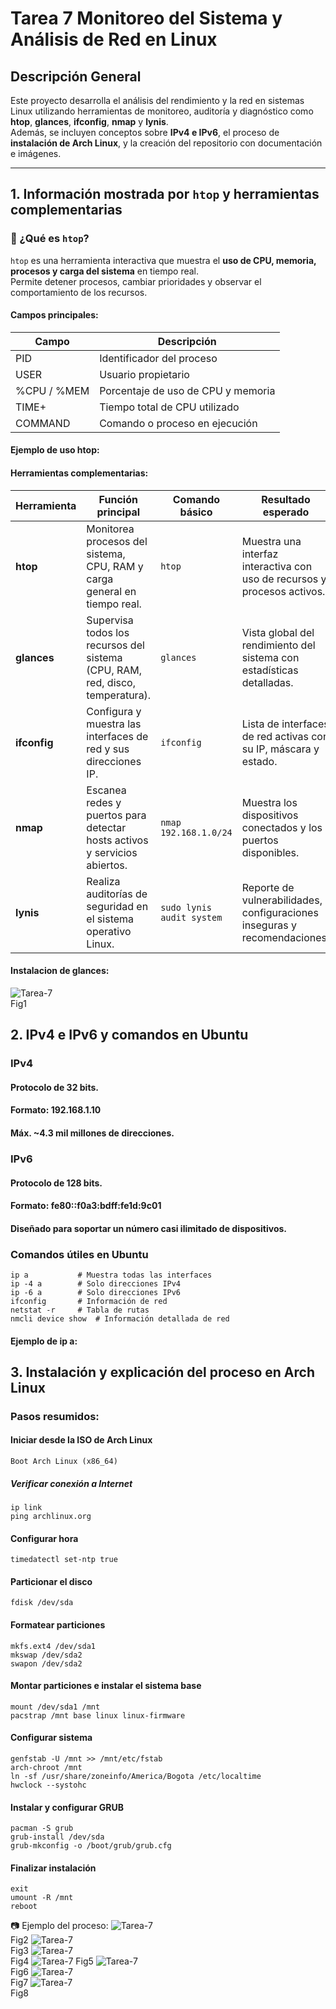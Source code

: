 # Tarea 7 Monitoreo del Sistema y Análisis de Red en Linux

## Descripción General
Este proyecto desarrolla el análisis del rendimiento y la red en sistemas Linux utilizando herramientas de monitoreo, auditoría y diagnóstico como **htop**, **glances**, **ifconfig**, **nmap** y **lynis**.  
Además, se incluyen conceptos sobre **IPv4 e IPv6**, el proceso de **instalación de Arch Linux**, y la creación del repositorio con documentación e imágenes.

---

## 1. Información mostrada por `htop` y herramientas complementarias

### 🔹 ¿Qué es `htop`?
`htop` es una herramienta interactiva que muestra el **uso de CPU, memoria, procesos y carga del sistema** en tiempo real.  
Permite detener procesos, cambiar prioridades y observar el comportamiento de los recursos.

#### Campos principales:
| Campo | Descripción |
|--------|--------------|
| PID | Identificador del proceso |
| USER | Usuario propietario |
| %CPU / %MEM | Porcentaje de uso de CPU y memoria |
| TIME+ | Tiempo total de CPU utilizado |
| COMMAND | Comando o proceso en ejecución |

#### Ejemplo de uso htop:

#### Herramientas complementarias: 
| **Herramienta** | **Función principal**                                                         | **Comando básico**        | **Resultado esperado**                                                    |
| --------------- | ----------------------------------------------------------------------------- | ------------------------- | ------------------------------------------------------------------------- |
| **htop**        | Monitorea procesos del sistema, CPU, RAM y carga general en tiempo real.      | `htop`                    | Muestra una interfaz interactiva con uso de recursos y procesos activos.  |
| **glances**     | Supervisa todos los recursos del sistema (CPU, RAM, red, disco, temperatura). | `glances`                 | Vista global del rendimiento del sistema con estadísticas detalladas.     |
| **ifconfig**    | Configura y muestra las interfaces de red y sus direcciones IP.               | `ifconfig`                | Lista de interfaces de red activas con su IP, máscara y estado.           |
| **nmap**        | Escanea redes y puertos para detectar hosts activos y servicios abiertos.     | `nmap 192.168.1.0/24`     | Muestra los dispositivos conectados y los puertos disponibles.            |
| **lynis**       | Realiza auditorías de seguridad en el sistema operativo Linux.                | `sudo lynis audit system` | Reporte de vulnerabilidades, configuraciones inseguras y recomendaciones. |

#### Instalacion de glances:

![Tarea-7](1.jpg)  
Fig1

## 2. IPv4 e IPv6 y comandos en Ubuntu
### IPv4

#### Protocolo de 32 bits.

#### Formato: 192.168.1.10

#### Máx. ~4.3 mil millones de direcciones.

### IPv6

#### Protocolo de 128 bits.

#### Formato: fe80::f0a3:bdff:fe1d:9c01

#### Diseñado para soportar un número casi ilimitado de dispositivos.

### Comandos útiles en Ubuntu

```
ip a           # Muestra todas las interfaces
ip -4 a        # Solo direcciones IPv4
ip -6 a        # Solo direcciones IPv6
ifconfig       # Información de red
netstat -r     # Tabla de rutas
nmcli device show  # Información detallada de red
```

#### Ejemplo de ip a:


## 3. Instalación y explicación del proceso en Arch Linux
### Pasos resumidos:

#### Iniciar desde la ISO de Arch Linux
```
Boot Arch Linux (x86_64)
```

##### Verificar conexión a Internet
```
ip link
ping archlinux.org
```

#### Configurar hora
```
timedatectl set-ntp true
```

#### Particionar el disco
```
fdisk /dev/sda
```

#### Formatear particiones
```
mkfs.ext4 /dev/sda1
mkswap /dev/sda2
swapon /dev/sda2
```

#### Montar particiones e instalar el sistema base
```
mount /dev/sda1 /mnt
pacstrap /mnt base linux linux-firmware
```

#### Configurar sistema
```
genfstab -U /mnt >> /mnt/etc/fstab
arch-chroot /mnt
ln -sf /usr/share/zoneinfo/America/Bogota /etc/localtime
hwclock --systohc
```

#### Instalar y configurar GRUB
```
pacman -S grub
grub-install /dev/sda
grub-mkconfig -o /boot/grub/grub.cfg
```

#### Finalizar instalación
```
exit
umount -R /mnt
reboot
```

📷 Ejemplo del proceso:
![Tarea-7](2.jpg)   
Fig2
![Tarea-7](3.jpg)   
Fig3
![Tarea-7](4.jpg)   
Fig4
![Tarea-7](5.jpg) 
Fig5
![Tarea-7](6.jpg)   
Fig6
![Tarea-7](7.jpg)  
Fig7
![Tarea-7](8.jpg)  
Fig8
 
